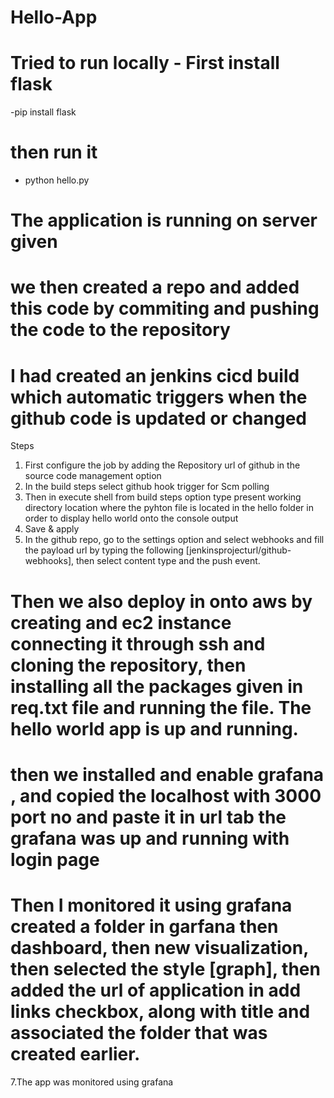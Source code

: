 # Hello-App
# Tried to run locally - First install flask
-pip install flask 
# then run it 
- python hello.py 
# The application is running on server given
# we then created a repo and added this code by commiting and pushing the code to the repository
# I had created an jenkins cicd build which automatic triggers when the github code is updated or changed
Steps 
1. First configure the job by adding the Repository url of github in the source code management option
2. In the build steps select github hook trigger for Scm polling
3. Then in execute shell from build steps option type present working directory location where the pyhton file is located in the hello folder in order to display hello world onto the console output
4. Save & apply
5. In the github repo, go to the settings option and select webhooks and fill the payload url by typing the following [jenkinsprojecturl/github-webhooks], then select content type and the push event.
# Then we also deploy in onto aws by creating and ec2 instance connecting it through ssh and cloning the repository, then installing all the packages given in req.txt file and running the file. The hello world app is up and running.
# then we installed and enable grafana , and copied the localhost with 3000 port no and paste it in url tab the grafana was up and running with login page
# Then I monitored it using grafana created a folder in garfana then dashboard, then new visualization, then selected the style [graph], then added the url of application in add links checkbox, along with title and associated the folder that was created earlier.
7.The app was monitored using grafana 
